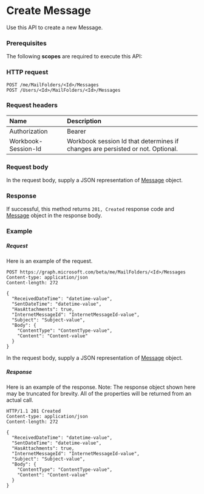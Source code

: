 # Create Message

Use this API to create a new Message.
### Prerequisites
The following **scopes** are required to execute this API: 
### HTTP request
<!-- { "blockType": "ignored" } -->
```http
POST /me/MailFolders/<Id>/Messages
POST /Users/<Id>/MailFolders/<Id>/Messages

```
### Request headers
| Name       | Description|
|:---------------|:----------|
| Authorization  | Bearer <code>|
| Workbook-Session-Id  | Workbook session Id that determines if changes are persisted or not. Optional.|

### Request body
In the request body, supply a JSON representation of [Message](../resources/message.md) object.


### Response
If successful, this method returns `201, Created` response code and [Message](../resources/message.md) object in the response body.

### Example
##### Request
Here is an example of the request.
<!-- {
  "blockType": "request",
  "name": "create_message_from_mailfolder"
}-->
```http
POST https://graph.microsoft.com/beta/me/MailFolders/<Id>/Messages
Content-type: application/json
Content-length: 272

{
  "ReceivedDateTime": "datetime-value",
  "SentDateTime": "datetime-value",
  "HasAttachments": true,
  "InternetMessageId": "InternetMessageId-value",
  "Subject": "Subject-value",
  "Body": {
    "ContentType": "ContentType-value",
    "Content": "Content-value"
  }
}
```
In the request body, supply a JSON representation of [Message](../resources/message.md) object.
##### Response
Here is an example of the response. Note: The response object shown here may be truncated for brevity. All of the properties will be returned from an actual call.
<!-- {
  "blockType": "response",
  "truncated": true,
  "@odata.type": "microsoft.graph.Message"
} -->
```http
HTTP/1.1 201 Created
Content-type: application/json
Content-length: 272

{
  "ReceivedDateTime": "datetime-value",
  "SentDateTime": "datetime-value",
  "HasAttachments": true,
  "InternetMessageId": "InternetMessageId-value",
  "Subject": "Subject-value",
  "Body": {
    "ContentType": "ContentType-value",
    "Content": "Content-value"
  }
}
```

<!-- uuid: 8fcb5dbc-d5aa-4681-8e31-b001d5168d79
2015-10-25 14:57:30 UTC -->
<!-- {
  "type": "#page.annotation",
  "description": "Create Message",
  "keywords": "",
  "section": "documentation",
  "tocPath": ""
}-->